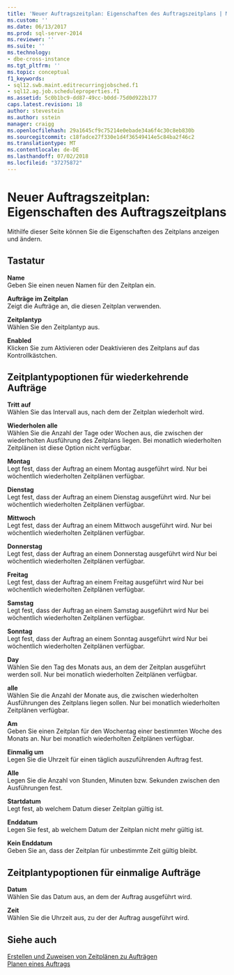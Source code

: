 ```yaml
---
title: 'Neuer Auftragszeitplan: Eigenschaften des Auftragszeitplans | Microsoft-Dokumentation'
ms.custom: ''
ms.date: 06/13/2017
ms.prod: sql-server-2014
ms.reviewer: ''
ms.suite: ''
ms.technology:
- dbe-cross-instance
ms.tgt_pltfrm: ''
ms.topic: conceptual
f1_keywords:
- sql12.swb.maint.editrecurringjobsched.f1
- sql12.ag.job.scheduleproperties.f1
ms.assetid: 5c0b1bc9-dd87-49cc-b0dd-75d0d922b177
caps.latest.revision: 18
author: stevestein
ms.author: sstein
manager: craigg
ms.openlocfilehash: 29a1645cf9c75214e0ebade34a6f4c30c8eb830b
ms.sourcegitcommit: c18fadce27f330e1d4f36549414e5c84ba2f46c2
ms.translationtype: MT
ms.contentlocale: de-DE
ms.lasthandoff: 07/02/2018
ms.locfileid: "37275872"
---
```

# <a name="new-job-schedule-job-schedule-properties"></a>Neuer Auftragszeitplan: Eigenschaften des Auftragszeitplans
  Mithilfe dieser Seite können Sie die Eigenschaften des Zeitplans anzeigen und ändern.  
  
## <a name="options"></a>Tastatur  
 **Name**  
 Geben Sie einen neuen Namen für den Zeitplan ein.  
  
 **Aufträge im Zeitplan**  
 Zeigt die Aufträge an, die diesen Zeitplan verwenden.  
  
 **Zeitplantyp**  
 Wählen Sie den Zeitplantyp aus.  
  
 **Enabled**  
 Klicken Sie zum Aktivieren oder Deaktivieren des Zeitplans auf das Kontrollkästchen.  
  
## <a name="recurring-schedule-types-options"></a>Zeitplantypoptionen für wiederkehrende Aufträge  
 **Tritt auf**  
 Wählen Sie das Intervall aus, nach dem der Zeitplan wiederholt wird.  
  
 **Wiederholen alle**  
 Wählen Sie die Anzahl der Tage oder Wochen aus, die zwischen der wiederholten Ausführung des Zeitplans liegen. Bei monatlich wiederholten Zeitplänen ist diese Option nicht verfügbar.  
  
 **Montag**  
 Legt fest, dass der Auftrag an einem Montag ausgeführt wird. Nur bei wöchentlich wiederholten Zeitplänen verfügbar.  
  
 **Dienstag**  
 Legt fest, dass der Auftrag an einem Dienstag ausgeführt wird. Nur bei wöchentlich wiederholten Zeitplänen verfügbar.  
  
 **Mittwoch**  
 Legt fest, dass der Auftrag an einem Mittwoch ausgeführt wird. Nur bei wöchentlich wiederholten Zeitplänen verfügbar.  
  
 **Donnerstag**  
 Legt fest, dass der Auftrag an einem Donnerstag ausgeführt wird Nur bei wöchentlich wiederholten Zeitplänen verfügbar.  
  
 **Freitag**  
 Legt fest, dass der Auftrag an einem Freitag ausgeführt wird Nur bei wöchentlich wiederholten Zeitplänen verfügbar.  
  
 **Samstag**  
 Legt fest, dass der Auftrag an einem Samstag ausgeführt wird Nur bei wöchentlich wiederholten Zeitplänen verfügbar.  
  
 **Sonntag**  
 Legt fest, dass der Auftrag an einem Sonntag ausgeführt wird Nur bei wöchentlich wiederholten Zeitplänen verfügbar.  
  
 **Day**  
 Wählen Sie den Tag des Monats aus, an dem der Zeitplan ausgeführt werden soll. Nur bei monatlich wiederholten Zeitplänen verfügbar.  
  
 **alle**  
 Wählen Sie die Anzahl der Monate aus, die zwischen wiederholten Ausführungen des Zeitplans liegen sollen. Nur bei monatlich wiederholten Zeitplänen verfügbar.  
  
 **Am**  
 Geben Sie einen Zeitplan für den Wochentag einer bestimmten Woche des Monats an. Nur bei monatlich wiederholten Zeitplänen verfügbar.  
  
 **Einmalig um**  
 Legen Sie die Uhrzeit für einen täglich auszuführenden Auftrag fest.  
  
 **Alle**  
 Legen Sie die Anzahl von Stunden, Minuten bzw. Sekunden zwischen den Ausführungen fest.  
  
 **Startdatum**  
 Legt fest, ab welchem Datum dieser Zeitplan gültig ist.  
  
 **Enddatum**  
 Legen Sie fest, ab welchem Datum der Zeitplan nicht mehr gültig ist.  
  
 **Kein Enddatum**  
 Geben Sie an, dass der Zeitplan für unbestimmte Zeit gültig bleibt.  
  
## <a name="one-time-schedule-types-options"></a>Zeitplantypoptionen für einmalige Aufträge  
 **Datum**  
 Wählen Sie das Datum aus, an dem der Auftrag ausgeführt wird.  
  
 **Zeit**  
 Wählen Sie die Uhrzeit aus, zu der der Auftrag ausgeführt wird.  
  
## <a name="see-also"></a>Siehe auch  
 [Erstellen und Zuweisen von Zeitplänen zu Aufträgen](create-and-attach-schedules-to-jobs.md)   
 [Planen eines Auftrags](schedule-a-job.md)  
  
  
